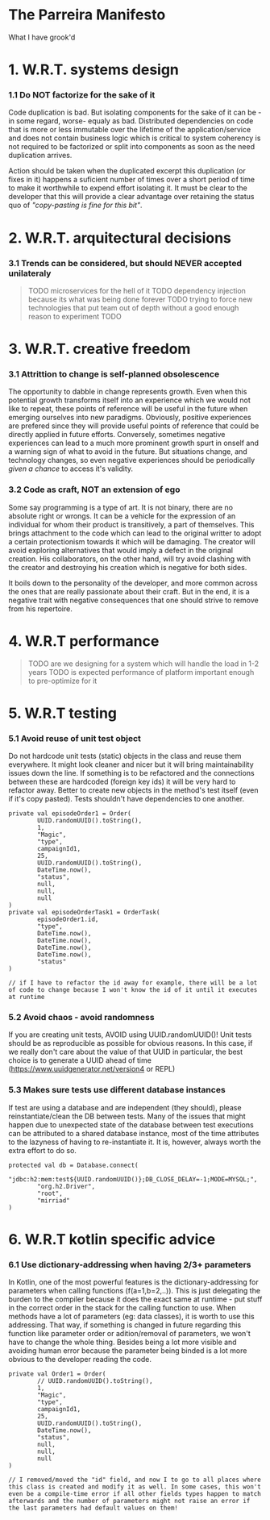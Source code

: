 # The Parreira Manifesto
What I have grook'd

# 1. W.R.T. systems design

### 1.1 Do NOT factorize for the sake of it
Code duplication is bad. But isolating components for the sake of it can be -in some regard, worse- equaly as bad. Distributed dependencies on code that is more or less immutable over the lifetime of the application/service and does not contain business logic which is critical to system coherency is not required to be factorized or split into components as soon as the need duplication arrives.

Action should be taken when the duplicated excerpt this duplication (or fixes in it) happens a suficient number of times over a short period of time to make it worthwhile to expend effort isolating it. It must be clear to the developer that this will provide a clear advantage over retaining the status quo of *"copy-pasting is fine for this bit"*.

# 2. W.R.T. arquitectural decisions

### 3.1 Trends can be considered, but should NEVER accepted unilateraly 

> TODO microservices for the hell of it
> TODO dependency injection because its what was being done forever
> TODO trying to force new technologies that put team out of depth without a good enough reason to experiment
> TODO 

# 3. W.R.T. creative freedom

### 3.1 Attrittion to change is self-planned obsolescence
The opportunity to dabble in change represents growth. Even when this potential growth transforms itself into an experience which we would not like to repeat, these points of reference will be useful in the future when emerging ourselves into new paradigms. Obviously, positive experiences are prefered since they will provide useful points of reference that could be directly applied in future efforts. Conversely, sometimes negative experiences can lead to a much more prominent growth spurt in onself and a warning sign of what to avoid in the future. But situations change, and technology changes, so even negative experiences should be periodically *given a chance*  to access it's validity.

### 3.2 Code as craft, NOT an extension of ego
Some say programming is a type of art. It is not binary, there are no absolute right or wrongs. It can be a vehicle for the expression of an individual for whom their product is transitively, a part of themselves. 
This brings attachment to the code which can lead to the original writter to adopt a certain protectionism towards it which will be damaging. The creator will avoid exploring alternatives that would imply a defect in the original creation. His collaborators, on the other hand, will try avoid clashing with the creator and destroying his creation which is negative for both sides.

It boils down to the personality of the developer, and more common across the ones that are really passionate about their craft. But in the end, it is a negative trait with negative consequences that one should strive to remove from his repertoire.

# 4. W.R.T performance

> TODO are we designing for a system which will handle the load in 1-2 years 
> TODO is expected performance of platform important enough to pre-optimize for it

# 5. W.R.T testing

### 5.1 Avoid reuse of unit test object
Do not hardcode unit tests (static) objects in the class and reuse them everywhere. It might look cleaner and nicer but it will bring maintainability issues down the line. If something is to be refactored and the connections between these are hardcoded (foreign key ids) it will be very hard to refactor away. Better to create new objects in the method's test itself (even if it's copy pasted). Tests shouldn't have dependencies to one another.


    private val episodeOrder1 = Order(
            UUID.randomUUID().toString(),
            1,
            "Magic",
            "type",
            campaignId1,
            25,
            UUID.randomUUID().toString(),
            DateTime.now(),
            "status",
            null,
            null,
            null
    )
    private val episodeOrderTask1 = OrderTask(
            episodeOrder1.id,
            "type",
            DateTime.now(),
            DateTime.now(),
            DateTime.now(),
            DateTime.now(),
            "status"
    )

    // if I have to refactor the id away for example, there will be a lot of code to change because I won't know the id of it until it executes at runtime


### 5.2 Avoid chaos - avoid randomness
If you are creating unit tests, AVOID using UUID.randomUUID()! Unit tests should be as reproducible as possible for obvious reasons. In this case, if we really don't care about the value of that UUID in particular, the best choice is to generate a UUID ahead of time (https://www.uuidgenerator.net/version4 or REPL)

### 5.3 Makes sure tests use different database instances
If test are using a database and are independent (they should), please reinstantiate/clean the DB between tests. Many of the issues that might happen due to unexpected state of the database between test executions can be attributed to a shared database instance, most of the time attributes to the lazyness of having to re-instantiate it. It is, however, always worth the extra effort to do so.

    protected val db = Database.connect(
            "jdbc:h2:mem:test${UUID.randomUUID()};DB_CLOSE_DELAY=-1;MODE=MYSQL;",
            "org.h2.Driver",
            "root",
            "mirriad"
    )

# 6. W.R.T kotlin specific advice

### 6.1 Use dictionary-addressing when having 2/3+ parameters
In Kotlin, one of the most powerful features is the dictionary-addressing for parameters when calling functions (f(a=1,b=2,..)). This is just delegating the burden to the compiler because it does the exact same at runtime - put stuff in the correct order in the stack for the calling function to use. When methods have a lot of parameters (eg: data classes), it is worth to use this addressing. That way, if something is changed in future regarding this function like parameter order or adition/removal of parameters, we won't have to change the whole thing. Besides being a lot more visible and avoiding human error because the parameter being binded is a lot more obvious to the developer reading the code.

    private val Order1 = Order(
            // UUID.randomUUID().toString(),
            1,
            "Magic",
            "type",
            campaignId1,
            25,
            UUID.randomUUID().toString(),
            DateTime.now(),
            "status",
            null,
            null,
            null
    )

    // I removed/moved the "id" field, and now I to go to all places where this class is created and modify it as well. In some cases, this won't even be a compile-time error if all other fields types happen to match afterwards and the number of parameters might not raise an error if the last parameters had default values on them!
